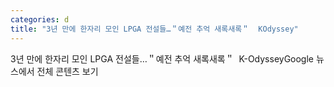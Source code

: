```yaml
---
categories: d
title: "3년 만에 한자리 모인 LPGA 전설들…＂예전 추억 새록새록＂  KOdyssey"
---
```

3년 만에 한자리 모인 LPGA 전설들…＂예전 추억 새록새록＂&nbsp;&nbsp;K-OdysseyGoogle 뉴스에서 전체 콘텐츠 보기